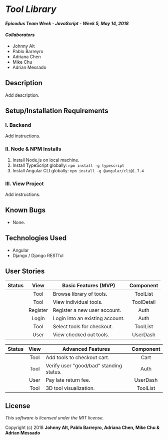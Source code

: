 # _Tool Library_

#### _Epicodus Team Week - JavaScript - Week 5, May 14, 2018_

#### _Collaborators_

- Johnny Alt
- Pablo Barreyro
- Adriana Chen
- Mike Chu
- Adrian Messado

## Description

Add description.

## Setup/Installation Requirements

### I. Backend

Add instructions.

### II. Node & NPM Installs

1. Install Node.js on local machine.
2. Install TypeScript globally: `npm install -g typescript`
3. Install Angular CLI globally: `npm install -g @angular/cli@1.7.4`

### III. View Project

Add instructions.

## Known Bugs

- None.

## Technologies Used

* Angular
* Django / Django RESTful

## User Stories

| Status | View | Basic Features (MVP) | Component |
| :-: | :-: | --- | :-: |
| | Tool | Browse library of tools. | ToolList |
| | Tool | View individual tools. | ToolDetail |
| | Register | Register a new user account. | Auth |
| | Login | Login into an existing account. | Auth |
| | Tool | Select tools for checkout. | ToolList |
| | User | View checked out tools. | UserDash |

| Status | View | Advanced Features | Component |
| :-: | :-: | --- | :-: |
| | Tool | Add tools to checkout cart. | Cart |
| | Tool | Verify user "good/bad" standing status. | Auth |
| | User | Pay late return fee. | UserDash |
| | Tool | 3D tool visualization. | ToolList |


## License

_This software is licensed under the MIT license._

Copyright (c) 2018 **Johnny Alt, Pablo Barreyro, Adriana Chen, Mike Chu & Adrian Messado**
